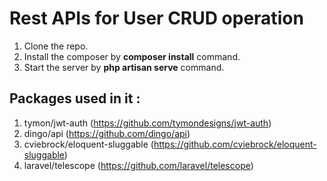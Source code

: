 # Rest APIs for User CRUD operation

1. Clone the repo.
2. Install the composer by **composer install** command.
3. Start the server by **php artisan serve** command.

## Packages used in it :

1. tymon/jwt-auth (https://github.com/tymondesigns/jwt-auth)
2. dingo/api (https://github.com/dingo/api)
3. cviebrock/eloquent-sluggable (https://github.com/cviebrock/eloquent-sluggable)
4. laravel/telescope (https://github.com/laravel/telescope)